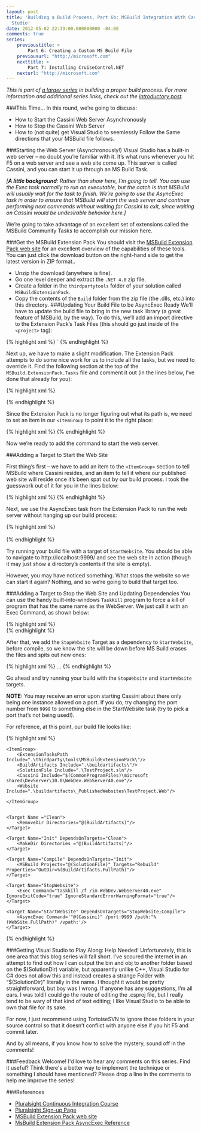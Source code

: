```yaml
---
layout: post
title: 'Building a Build Process, Part 6b: MSBuild Integration With Cassini and Visual
  Studio'
date: 2012-05-02 22:39:00.000000000 -04:00
comments: true
series:
    previoustitle: >
        Part 6: Creating a Custom MS Build File
    previousurl: "http://microsoft.com"
    nexttitle: >
        Part 7: Installing CruiseControl.NET
    nexturl: "http://microsoft.com"
---
```

*This is part of [a larger series]() in building a proper build process. For more information and additional series links, check out the [introductory post]().*

###This Time…
In this round, we’re going to discuss:

* How to Start the Cassini Web Server Asynchronously 
* How to Stop the Cassini Web Server  
* How to (not quite) get Visual Studio to seemlessly Follow the Same directions that your MSBuild file follows.


###Starting the Web Server (Asynchronously!)
Visual Studio has a built-in web server – no doubt you’re familiar with it. It’s what runs whenever you hit F5 on a web server and see a web site come up. This server is called Cassini, and you can start it up through an MS Build Task.

*[**A little background**: Rather than show here, I’m going to tell. You can use the Exec task normally to run an executable, but the catch is that MSBuild will usually wait for the task to finish. We’re going to use the AsyncExec task in order to ensure that MSBuild will start the web server and continue performing next commands without waiting for Cassini to exit, since waiting on Cassini would be undesirable behavior here.]*

We’re going to take advantage of an excellent set of extensions called the MSBuild Community Tasks to accomplish our mission here.

###Get the MSBuild Extension Pack
You should visit the [MSBuild Extension Pack web site]() for an excellent overview of the capabilities of these tools. You can just click the download button on the right-hand side to get the latest version in ZIP format..

* Unzip the download (anywhere is fine).
* Go one level deeper and extract the `.NET 4.0` zip file.
* Create a folder in the `thirdpartytools` folder of your solution called `MSBuildExtensionPack`.
* Copy the contents of the `Build` folder from the zip file (the .dlls, etc.) into this directory.
###Updating Your Build File to be AsyncExec Ready
We’ll have to update the build file to bring in the new task library (a great feature of MSBuild, by the way). To do this, we’ll add an import directive to the Extension Pack’s Task Files (this should go just inside of the `<project>` tag):

{% highlight xml %}
<Import Project=".thirdpartytoolsMSBuildExtensionPackMSBuild.ExtensionPack.tasks">`
{% endhighlight %}

Next up, we have to make a slight modification. The Extension Pack attempts to do some nice work for us to include all the tasks, but we need to override it. Find the following section at the top of the `MSBuild.ExtensionPack.Tasks` file and comment it out (in the lines below, I’ve done that already for you):

{% highlight xml %}
<!--    
<PropertyGroup>
        <BuildPath Condition="'$(BuildPath)' == ''">$(MSBuildProjectDirectory)</BuildPath>
        <ExtensionTasksPath Condition="Exists('$(BuildPath)....BuildBinariesMSBuild.ExtensionPack.dll')">$(BuildPath)....BuildBinaries</ExtensionTasksPath>
        <ExtensionTasksPath Condition="'$(ExtensionTasksPath)' == ''">$(MSBuildExtensionsPath)ExtensionPack4.0</ExtensionTasksPath>
    </PropertyGroup>
-->
{% endhighlight %}

Since the Extension Pack is no longer figuring out what its path is, we need to set an item in our `<ItemGroup` to point it to the right place: 

{% highlight xml %}
<ExtensionTasksPath Include=".thirdpartytoolsMSBuildExtensionPack"/>
{% endhighlight %}

Now we’re ready to add the command to start the web server.

###Adding a Target to Start the Web Site

First thing’s first – we have to add an item to the `<ItemGroup>` section to tell MSBuild where Cassini resides, and an item to tell it where our published web site will reside once it’s been spat out by our build process. I took the guesswork out of it for you in the lines below: 

{% highlight xml %}
<Cassini Include="$(CommonProgramFiles)microsoft sharedDevServer10.0WebDev.WebServer40.exe"/>
<Website Include=".buildartifacts_PublishedWebsitesTestProject.Web"/>
{% endhighlight %}

Next, we use the AsyncExec task from the Extension Pack to run the web server without hanging up our build process:

{% highlight xml %}
<Target Name="StartWebsite" DependsOnTargets="Compile">         
    <AsyncExec Command='"@(Cassini)" /port:9999 /path:"%(WebSite.FullPath)" /vpath:'/>     
</Target>
{% endhighlight %}

Try running your build file with a target of `StartWebsite`. You should be able to navigate to http://localhost:9999/ and see the web site in action (though it may just show a directory’s contents if the site is empty).

However, you may have noticed something. What stops the website so we can start it again? Nothing, and so we’re going to build that target too.

###Adding a Target to Stop the Web Site and Updating Dependencies
You can use the handy built-into-windows `TaskKill` program to force a kill of program that has the same name as the WebServer. We just call it with an Exec Command, as shown below:

{% highlight xml %}
<Target Name="StopWebsite">         
    <Exec Command="taskkill /f /im WebDev.WebServer40.exe" IgnoreExitCode="true" IgnoreStandardErrorWarningFormat="true"/>     </Target>
{% endhighlight %}

After that, we add the `StopWebsite` Target as a dependency to `StartWebsite`, before compile, so we know the site will be down before MS Build erases the files and spits out new ones: 

{% highlight xml %}
<Target Name="StartWebsite" DependsOnTargets="StopWebsite;Compile">
...
</Target>
{% endhighlight %}

Go ahead and try running your build with the `StopWebsite` and `StartWebsite` targets. 

**NOTE:** You may receive an error upon starting Cassini about there only being one instance allowed on a port. If you do, try changing the port number from `9999` to something else in the StartWebsite task (try to pick a port that’s not being used!).

For reference, at this point, our build file looks like:

{% highlight xml %}
<?xml version="1.0" encoding="utf-8"?>
<Project xmlns="http://schemas.microsoft.com/developer/msbuild/2003" ToolsVersion="4.0" DefaultTargets="Compile">
    <Import Project=".\thirdparty\tools\MSBuildExtensionPack\MSBuild.ExtensionPack.tasks"/>
 
 
    <ItemGroup>
        <ExtensionTasksPath Include=".\thirdparty\tools\MSBuildExtensionPack\"/>
        <BuildArtifacts Include=".\buildartifacts\"/>
        <SolutionFile Include=".\TestProject.sln"/>
        <Cassini Include="$(CommonProgramFiles)\microsoft shared\DevServer\10.0\WebDev.WebServer40.exe"/>
        <Website Include=".\buildartifacts\_PublishedWebsites\TestProject.Web"/>
 
    </ItemGroup>
   
   
    <Target Name ="Clean">
        <RemoveDir Directories="@(BuildArtifacts)"/>
    </Target>
 
    <Target Name="Init" DependsOnTargets="Clean">
        <MakeDir Directories ="@(BuildArtifacts)"/>
    </Target>
 
    <Target Name="Compile" DependsOnTargets="Init">
        <MSBuild Projects="@(SolutionFile)" Targets="Rebuild" Properties="OutDir=%(BuildArtifacts.FullPath)"/>
    </Target>
 
    <Target Name="StopWebsite">
        <Exec Command="taskkill /f /im WebDev.WebServer40.exe" IgnoreExitCode="true" IgnoreStandardErrorWarningFormat="true"/>
    </Target>
   
    <Target Name="StartWebsite" DependsOnTargets="StopWebsite;Compile">
        <AsyncExec Command='"@(Cassini)" /port:9999 /path:"%(WebSite.FullPath)" /vpath:'/>
    </Target>
 
</Project>
{% endhighlight %}

###Getting Visual Studio to Play Along: Help Needed!
Unfortunately, this is one area that this blog series will fall short. I’ve scoured the internet in an attempt to find out how I can output the bin and obj to another folder based on the $(SolutionDir) variable, but apparently unlike C++, Visual Studio for C# does not allow this and instead creates a strange Folder with “$(SolutionDir)” literally in the name. I thought it would be pretty straightforward, but boy was I wrong. If anyone has any suggestions, I’m all ears. I was told I could go the route of editing the .csproj file, but I really tend to be wary of that kind of text editing; I like Visual Studio to be able to own that file for its sake.

For now, I just recommend using TortoiseSVN to ignore those folders in your source control so that it doesn’t conflict with anyone else if you hit F5 and commit later. 

And by all means, if you know how to solve the mystery, sound off in the comments!

###Feedback Welcome!
I'd love to hear any comments on this series. Find it useful? Think there's a better way to implement the technique or something I should have mentioned? Please drop a line in the comments to help me improve the series!

###References

* [Pluralsight Continuous Integration Course]
* [Pluralsight Sign-up Page][PS Signup]
* [MSBuild Extension Pack web site]
* [MsBuild Extension Pack AsyncExec Reference]


[a larger series]: http://skwordpresstoghost.azurewebsites.net/search/label/building%20a%20build%20process

[introductory post]:http://skwordpresstoghost.azurewebsites.net/?p=951 

[MSBuild Extension Pack web site]:http://msbuildextensionpack.codeplex.com/

[MsBuild Extension Pack AsyncExec Reference]: http://www.msbuildextensionpack.com/help/3.5.8.0/html/68cdc023-8926-4ac9-9e7c-0297592fec29.htm

[Pluralsight Continuous Integration Course]: http://www.pluralsight-training.net/microsoft/courses/TableOfContents?courseName=continuous-integration&amp;highlight=james-kovacs_ci-part1*3!james-kovacs_ci-part3*2!james-kovacs_ci-part2*2!james-kovacs_ci-part6*4,12#ci-part1

[PS Signup]: http://www.pluralsight-training.net/microsoft/Products/Individual